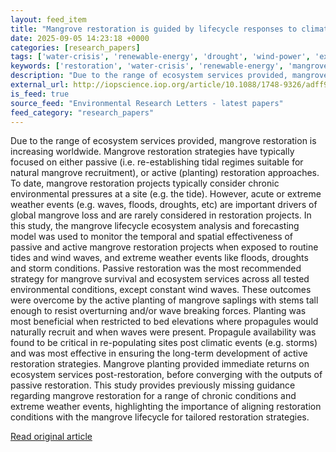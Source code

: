 ```yaml
---
layout: feed_item
title: "Mangrove restoration is guided by lifecycle responses to climatic forcing"
date: 2025-09-05 14:23:18 +0000
categories: [research_papers]
tags: ['water-crisis', 'renewable-energy', 'drought', 'wind-power', 'extreme-weather', 'urgent', 'flooding']
keywords: ['restoration', 'water-crisis', 'renewable-energy', 'mangrove', 'drought', 'wind-power', 'extreme-weather', 'guided']
description: "Due to the range of ecosystem services provided, mangrove restoration is increasing worldwide"
external_url: http://iopscience.iop.org/article/10.1088/1748-9326/adff99
is_feed: true
source_feed: "Environmental Research Letters - latest papers"
feed_category: "research_papers"
---
```


Due to the range of ecosystem services provided, mangrove restoration is increasing worldwide. Mangrove restoration strategies have typically focused on either passive (i.e. re-establishing tidal regimes suitable for natural mangrove recruitment), or active (planting) restoration approaches. To date, mangrove restoration projects typically consider chronic environmental pressures at a site (e.g. the tide). However, acute or extreme weather events (e.g. waves, floods, droughts, etc) are important drivers of global mangrove loss and are rarely considered in restoration projects. In this study, the mangrove lifecycle ecosystem analysis and forecasting model was used to monitor the temporal and spatial effectiveness of passive and active mangrove restoration projects when exposed to routine tides and wind waves, and extreme weather events like floods, droughts and storm conditions. Passive restoration was the most recommended strategy for mangrove survival and ecosystem services across all tested environmental conditions, except constant wind waves. These outcomes were overcome by the active planting of mangrove saplings with stems tall enough to resist overturning and/or wave breaking forces. Planting was most beneficial when restricted to bed elevations where propagules would naturally recruit and when waves were present. Propagule availability was found to be critical in re-populating sites post climatic events (e.g. storms) and was most effective in ensuring the long-term development of active restoration strategies. Mangrove planting provided immediate returns on ecosystem services post-restoration, before converging with the outputs of passive restoration. This study provides previously missing guidance regarding mangrove restoration for a range of chronic conditions and extreme weather events, highlighting the importance of aligning restoration conditions with the mangrove lifecycle for tailored restoration strategies.

[Read original article](http://iopscience.iop.org/article/10.1088/1748-9326/adff99)
